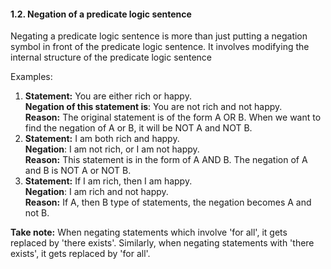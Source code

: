 #### 1.2. Negation of a predicate logic sentence

Negating a predicate logic sentence is more than just putting a negation symbol in front of the predicate logic sentence. It involves modifying the internal structure of the predicate logic sentence

Examples:

1. **Statement:** You are either rich or happy.  
    **Negation of this statement is**: You are not rich and not happy.  
    **Reason:** The original statement is of the form A OR B. When we want to find the negation of A or B, it will be NOT A and NOT B.
2. **Statement:** I am both rich and happy.  
    **Negation**: I am not rich, or I am not happy.  
    **Reason:** This statement is in the form of A AND B. The negation of A and B is NOT A or NOT B.
3. **Statement:** If I am rich, then I am happy.  
    **Negation**: I am rich and not happy.  
    **Reason:** If A, then B type of statements, the negation becomes A and not B.

**Take note:** When negating statements which involve 'for all', it gets replaced by 'there exists'. Similarly, when negating statements with 'there exists', it gets replaced by 'for all'.